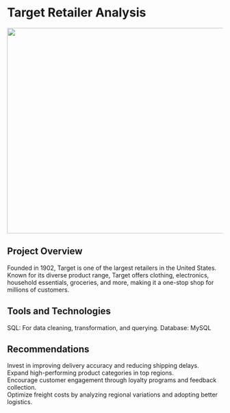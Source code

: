 # Target Retailer Analysis
<img src="https://sandhillssentinel.com/wp-content/uploads/2024/08/Target-SHS-.jpg" height="480" width= "1090">

## Project Overview
Founded in 1902, Target is one of the largest retailers in the United States. Known for its diverse product range, Target offers clothing, electronics, household essentials, groceries, and more, making it a one-stop shop for millions of customers.

## Tools and Technologies
SQL: For data cleaning, transformation, and querying.
Database: MySQL






## Recommendations
Invest in improving delivery accuracy and reducing shipping delays.<br>
Expand high-performing product categories in top regions.<br>
Encourage customer engagement through loyalty programs and feedback collection.<br>
Optimize freight costs by analyzing regional variations and adopting better logistics.<br>
